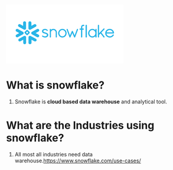 ![](https://github.com/rritec/snowflake/blob/master/snowflake.png?raw=true)
# What is snowflake?
  1. Snowflake is **cloud based data warehouse** and analytical tool.
# What are the Industries using snowflake?
  1. All most all industries need data warehouse.https://www.snowflake.com/use-cases/
